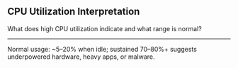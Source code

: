 ## CPU Utilization Interpretation

What does high CPU utilization indicate and what range is normal?

---

Normal usage: ~5–20% when idle; sustained 70–80%+ suggests underpowered hardware, heavy apps, or malware.

